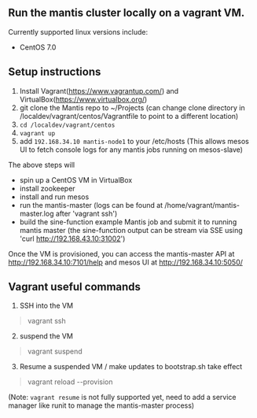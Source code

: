 ## Run the mantis cluster locally on a vagrant VM.

Currently supported linux versions include:

*	CentOS 7.0

## Setup instructions
1. Install Vagrant(https://www.vagrantup.com/) and VirtualBox(https://www.virtualbox.org/)
2. git clone the Mantis repo to ~/Projects (can change clone directory in <path to mantis source>/localdev/vagrant/centos/Vagrantfile to point to a different location)
3. ```cd /localdev/vagrant/centos```<path to mantis source>
4. ```vagrant up```
5. add ```192.168.34.10 mantis-node1``` to your /etc/hosts (This allows mesos UI to fetch console logs for any mantis jobs running on mesos-slave)

The above steps will
- spin up a CentOS VM in VirtualBox
- install zookeeper
- install and run mesos
- run the mantis-master (logs can be found at /home/vagrant/mantis-master.log after 'vagrant ssh')
- build the sine-function example Mantis job and submit it to running mantis master (the sine-function output can be stream via SSE using 'curl http://192.168.43.10:31002')

Once the VM is provisioned, you can access the mantis-master API at http://192.168.34.10:7101/help and mesos UI at http://192.168.34.10:5050/

## Vagrant useful commands

1. SSH into the VM
> vagrant ssh

2. suspend the VM
> vagrant suspend

3. Resume a suspended VM / make updates to bootstrap.sh take effect
> vagrant reload --provision

(Note: `vagrant resume` is not fully supported yet, need to add a service manager like runit to manage the mantis-master process)
